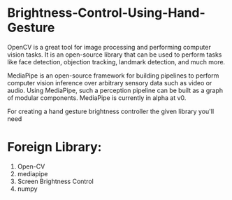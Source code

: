 # Brightness-Control-Using-Hand-Gesture
OpenCV is a great tool for image processing and performing computer vision tasks. It is an open-source library that can be used to perform tasks like face detection, objection tracking, landmark detection, and much more.

MediaPipe is an open-source framework for building pipelines to perform computer vision inference over arbitrary sensory data such as video or audio. Using MediaPipe, such a perception pipeline can be built as a graph of modular components. MediaPipe is currently in alpha at v0.

For creating a hand gesture brightness controller the given library you'll need

# Foreign Library:
1. Open-CV
2. mediapipe
3. Screen Brightness Control
4. numpy
